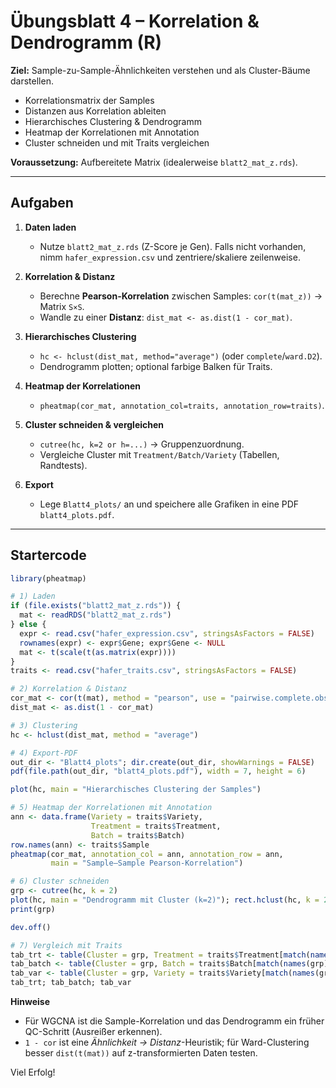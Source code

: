 # Übungsblatt 4 – Korrelation & Dendrogramm (R)

**Ziel:** Sample-zu-Sample-Ähnlichkeiten verstehen und als Cluster-Bäume darstellen.
- Korrelationsmatrix der Samples
- Distanzen aus Korrelation ableiten
- Hierarchisches Clustering & Dendrogramm
- Heatmap der Korrelationen mit Annotation
- Cluster schneiden und mit Traits vergleichen

**Voraussetzung:** Aufbereitete Matrix (idealerweise `blatt2_mat_z.rds`).

---

## Aufgaben

1) **Daten laden**
   - Nutze `blatt2_mat_z.rds` (Z-Score je Gen). Falls nicht vorhanden, nimm `hafer_expression.csv` und zentriere/skaliere zeilenweise.

2) **Korrelation & Distanz**
   - Berechne **Pearson-Korrelation** zwischen Samples: `cor(t(mat_z))` → Matrix `S×S`.
   - Wandle zu einer **Distanz**: `dist_mat <- as.dist(1 - cor_mat)`.

3) **Hierarchisches Clustering**
   - `hc <- hclust(dist_mat, method="average")` (oder `complete`/`ward.D2`).
   - Dendrogramm plotten; optional farbige Balken für Traits.

4) **Heatmap der Korrelationen**
   - `pheatmap(cor_mat, annotation_col=traits, annotation_row=traits)`.

5) **Cluster schneiden & vergleichen**
   - `cutree(hc, k=2 or h=...)` → Gruppenzuordnung.
   - Vergleiche Cluster mit `Treatment/Batch/Variety` (Tabellen, Randtests).

6) **Export**
   - Lege `Blatt4_plots/` an und speichere alle Grafiken in eine PDF `blatt4_plots.pdf`.

---

## Startercode

```r
library(pheatmap)

# 1) Laden
if (file.exists("blatt2_mat_z.rds")) {
  mat <- readRDS("blatt2_mat_z.rds")
} else {
  expr <- read.csv("hafer_expression.csv", stringsAsFactors = FALSE)
  rownames(expr) <- expr$Gene; expr$Gene <- NULL
  mat <- t(scale(t(as.matrix(expr))))
}
traits <- read.csv("hafer_traits.csv", stringsAsFactors = FALSE)

# 2) Korrelation & Distanz
cor_mat <- cor(t(mat), method = "pearson", use = "pairwise.complete.obs")
dist_mat <- as.dist(1 - cor_mat)

# 3) Clustering
hc <- hclust(dist_mat, method = "average")

# 4) Export-PDF
out_dir <- "Blatt4_plots"; dir.create(out_dir, showWarnings = FALSE)
pdf(file.path(out_dir, "blatt4_plots.pdf"), width = 7, height = 6)

plot(hc, main = "Hierarchisches Clustering der Samples")

# 5) Heatmap der Korrelationen mit Annotation
ann <- data.frame(Variety = traits$Variety,
                  Treatment = traits$Treatment,
                  Batch = traits$Batch)
row.names(ann) <- traits$Sample
pheatmap(cor_mat, annotation_col = ann, annotation_row = ann,
         main = "Sample–Sample Pearson-Korrelation")

# 6) Cluster schneiden
grp <- cutree(hc, k = 2)
plot(hc, main = "Dendrogramm mit Cluster (k=2)"); rect.hclust(hc, k = 2, border = "red")
print(grp)

dev.off()

# 7) Vergleich mit Traits
tab_trt <- table(Cluster = grp, Treatment = traits$Treatment[match(names(grp), traits$Sample)])
tab_batch <- table(Cluster = grp, Batch = traits$Batch[match(names(grp), traits$Sample)])
tab_var <- table(Cluster = grp, Variety = traits$Variety[match(names(grp), traits$Sample)])
tab_trt; tab_batch; tab_var
```

**Hinweise**
- Für WGCNA ist die Sample-Korrelation und das Dendrogramm ein früher QC-Schritt (Ausreißer erkennen).
- `1 - cor` ist eine *Ähnlichkeit → Distanz*-Heuristik; für Ward-Clustering besser `dist(t(mat))` auf z-transformierten Daten testen.

Viel Erfolg!
